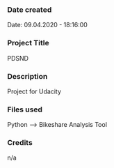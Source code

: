 ### Date created
Date: 09.04.2020 - 18:16:00

### Project Title
PDSND

### Description
Project for Udacity

### Files used
Python --> Bikeshare Analysis Tool

### Credits
n/a